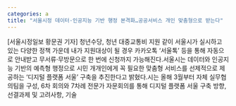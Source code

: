 ```yaml
---
categories: a
title: "서울시정 데이터·인공지능 기반 행정 본격화…공공서비스 개인 맞춤형으로 받는다"
---
```

[서울시정일보 황문권 기자] 청년수당, 청년 대중교통비 지원 같이 서울시가 실시하고 있는 다양한 정책 가운데 내가 지원대상이 될 경우 카카오톡 ‘서울톡’ 등을 통해 자동으로 안내받고 무서류·무방문으로 한 번에 신청까지 가능해진다.서울시는 데이터와 인공지능 기반의 예측형 행정으로 시민 개개인에게 꼭 필요한 맞춤형 서비스를 선제적으로 제공하는 ‘디지털 플랫폼 서울’ 구축을 추진한다고 밝혔다.시는 올해 3월부터 자체 실무협의팀을 구성, 6차 회의와 7차례 전문가 자문회의를 통해 디지털 플랫폼 서울 구축 방향, 선결과제 및 고려사항, 기술